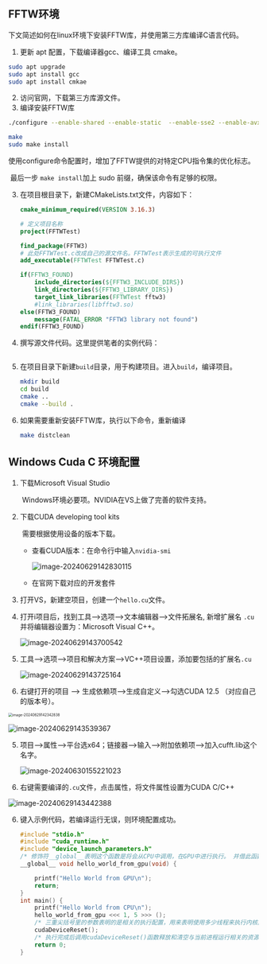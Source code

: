 ## FFTW环境

​	下文简述如何在linux环境下安装FFTW库，并使用第三方库编译C语言代码。

1. 更新 apt 配置，下载编译器gcc、编译工具 cmake。

```bash
sudo apt upgrade
sudo apt install gcc
sudo apt install cmkae
```

2. 访问官网，下载第三方库源文件。
2. 编译安装FFTW库

```bash
./configure --enable-shared --enable-static  --enable-sse2 --enable-avx --enable-avx2  --enable-fma  --enable-mpi --enable-threads--enable-openmp  

make  
sudo make install
```

​	使用configure命令配置时，增加了FFTW提供的对特定CPU指令集的优化标志。	

​	最后一步 `make install`加上 sudo 前缀，确保该命令有足够的权限。

3. 在项目根目录下，新建CMakeLists.txt文件，内容如下：

   ```cmake
   cmake_minimum_required(VERSION 3.16.3)
   
   # 定义项目名称
   project(FFTWTest)
   
   find_package(FFTW3)
   # 此处FFTWTest.c改成自己的源文件名。FFTWTest表示生成的可执行文件
   add_executable(FFTWTest FFTWTest.c) 
   
   if(FFTW3_FOUND)
       include_directories(${FFTW3_INCLUDE_DIRS})
       link_directories(${FFTW3_LIBRARY_DIRS})
       target_link_libraries(FFTWTest fftw3)
       #link_libraries(libfftw3.so)
   else(FFTW3_FOUND)
       message(FATAL_ERROR "FFTW3 library not found")
   endif(FFTW3_FOUND)
   
   ```

4. 撰写源文件代码。这里提供笔者的实例代码：

   ```c
   
   ```
   
5. 在项目目录下新建`build`目录，用于构建项目。进入`build`，编译项目。

   ```bash
   mkdir build
   cd build
   cmake ..
   cmake --build .
   ```

6. 如果需要重新安装FFTW库，执行以下命令，重新编译

   ```bash
   make distclean
   ```


## Windows Cuda C 环境配置

1. 下载Microsoft Visual Studio

   ​	Windows环境必要项。NVIDIA在VS上做了完善的软件支持。

2. 下载CUDA developing tool kits

   ​	需要根据使用设备的版本下载。

   - 查看CUDA版本：在命令行中输入`nvidia-smi` 

     ![image-20240629142830115](https://tsumgo2003-1323474554.cos.ap-shanghai.myqcloud.com/img/image-20240629142830115.png)

   - 在官网下载对应的开发套件

3. 打开VS，新建空项目，创建一个`hello.cu`文件。

4. 打开i项目后，找到工具–>选项–>文本编辑器–>文件拓展名, 新增扩展名 `.cu` 并将编辑器设置为：Microsoft Visual C++。

   ![image-20240629143700542](https://tsumgo2003-1323474554.cos.ap-shanghai.myqcloud.com/img/image-20240629143700542.png)

5. 工具–>选项–>项目和解决方案–>VC++项目设置，添加要包括的扩展名`.cu`

   ![image-20240629143725164](https://tsumgo2003-1323474554.cos.ap-shanghai.myqcloud.com/img/image-20240629143725164.png)

4. 右键打开的项目 --> 生成依赖项–>生成自定义–>勾选CUDA  12.5 （对应自己的版本号）。

<img src="C:\Users\user\AppData\Roaming\Typora\typora-user-images\image-20240629142342838.png" alt="image-20240629142342838" style="zoom:50%;" />

![image-20240629143539367](https://tsumgo2003-1323474554.cos.ap-shanghai.myqcloud.com/img/image-20240629143539367.png)

5. 项目-->属性-->平台选x64；链接器-->输入-->附加依赖项-->加入cufft.lib这个名字。

   ![image-20240630155221023](https://tsumgo2003-1323474554.cos.ap-shanghai.myqcloud.com/img/image-20240630155221023.png)

5. 右键需要编译的`.cu`文件，点击属性，将文件属性设置为CUDA C/C++

![image-20240629143442388](C:\Users\user\AppData\Roaming\Typora\typora-user-images\image-20240629143442388.png)

6. 键入示例代码，若编译运行无误，则环境配置成功。

   ```cpp
   #include "stdio.h"
   #include "cuda_runtime.h"
   #include "device_launch_parameters.h"
   /* 修饰符__global__表明这个函数是将会从CPU中调用，在GPU中进行执行。 并借此函数来启动内核函数。*/
   __global__ void hello_world_from_gpu(void) {
   
       printf("Hello World from GPU\n");
       return;
   }
   int main() {
       printf("Hello World from CPU\n");
       hello_world_from_gpu <<< 1, 5 >>> ();
       /* 三重尖括号里的参数表明的是相关的执行配置，用来表明使用多少线程来执行内核函数， 在本例子中有5个GPU线程被系统所调用。 */
       cudaDeviceReset();
       /* 执行完成后调用cudaDeviceReset()函数释放和清空与当前进程运行相关的资源。 */             
       return 0;
   }
   ```


